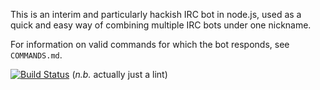 This is an interim and particularly hackish IRC bot in node.js, used as a quick
and easy way of combining multiple IRC bots under one nickname.

For information on valid commands for which the bot responds, see `COMMANDS.md`.

[![Build Status](https://travis-ci.org/zuzakistan/civilservant.svg)](https://travis-ci.org/zuzakistan/civilservant) (*n.b.* actually just a lint)
